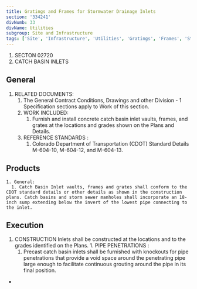 ```yaml
---
title: Gratings and Frames for Stormwater Drainage Inlets
section: '334241'
divNumb: 33
divName: Utilities
subgroup: Site and Infrastructure
tags: ['Site', 'Infrastructure', 'Utilities', 'Gratings', 'Frames', 'Stormwater', 'Drainage', 'Inlets']
---
```


   1. SECTON 02720
   1. CATCH BASIN INLETS

## General

1. RELATED DOCUMENTS:
      1. The General Contract Conditions, Drawings and other Division - 1 Specification sections apply to Work of this section.
   1. WORK INCLUDED:
      1. Furnish and install concrete catch basin inlet vaults, frames, and grates at the locations and grades shown on the Plans and Details.
   1. REFERENCE STANDARDS :
      1. Colorado Department of Transportation (CDOT) Standard Details M-604-10, M-604-12, and M-604-13.

## Products

	1. General:
      1. Catch Basin Inlet vaults, frames and grates shall conform to the CDOT standard details or other details as shown in the construction plans. Catch basins and storm sewer manholes shall incorporate an 18-inch sump extending below the invert of the lowest pipe connecting to the inlet.

## Execution

   1. CONSTRUCTION Inlets shall be constructed at the locations and to the grades identified on the Plans.
    1. PIPE PENETRATIONS :
       1. Precast catch basin inlets shall be furnished with knockouts for pipe penetrations that provide a void space around the penetrating pipe large enough to facilitate continuous grouting around the pipe in its final position.
*
